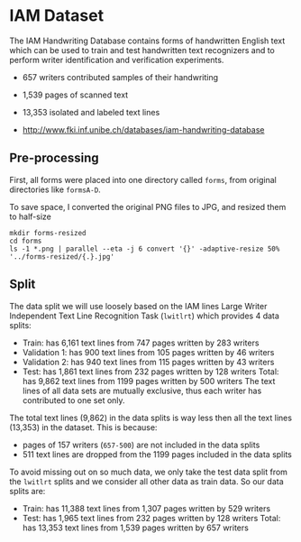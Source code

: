 # IAM Dataset

The IAM Handwriting Database contains forms of handwritten English text which can be used to train and test handwritten text recognizers and to perform writer identification and verification experiments.

- 657 writers contributed samples of their handwriting
- 1,539 pages of scanned text
- 13,353 isolated and labeled text lines

- http://www.fki.inf.unibe.ch/databases/iam-handwriting-database

## Pre-processing

First, all forms were placed into one directory called `forms`, from original directories like `formsA-D`.

To save space, I converted the original PNG files to JPG, and resized them to half-size
```
mkdir forms-resized
cd forms
ls -1 *.png | parallel --eta -j 6 convert '{}' -adaptive-resize 50% '../forms-resized/{.}.jpg'
```

## Split

The data split we will use loosely based on the IAM lines Large Writer Independent Text Line Recognition Task (`lwitlrt`) which provides 4 data splits:
 - Train: has 6,161 text lines from 747 pages written by 283 writers
 - Validation 1: has 900 text lines from 105 pages written by 46 writers
 - Validation 2: has 940 text lines from 115 pages written by 43 writers
 - Test: has 1,861 text lines from 232 pages written by 128 writers
Total: has 9,862 text lines from 1199 pages written by 500 writers
The text lines of all data sets are mutually exclusive, thus each writer has contributed to one set only.

The total text lines (9,862) in the data splits is way less then all the text lines (13,353) in the dataset. This is because:
 - pages of 157 writers (`657-500`) are not included in the data splits
 - 511 text lines are dropped from the 1199 pages included in the data splits

To avoid missing out on so much data, we only take the test data split from the `lwitlrt` splits and we consider all other data as train data.
So our data splits are:
 - Train: has 11,388 text lines from 1,307 pages written by 529 writers
 - Test: has 1,965 text lines from 232 pages written by 128 writers
Total: has 13,353 text lines from 1,539 pages written by 657 writers
